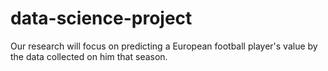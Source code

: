 # data-science-project
Our research will focus on predicting a European football player's value by the data collected on him that season.
